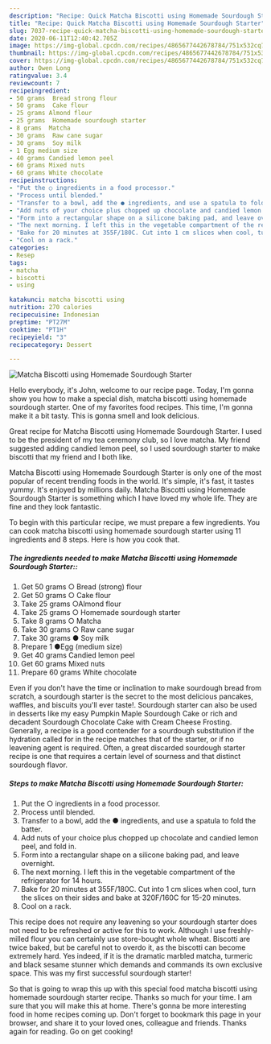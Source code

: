 ```yaml
---
description: "Recipe: Quick Matcha Biscotti using Homemade Sourdough Starter"
title: "Recipe: Quick Matcha Biscotti using Homemade Sourdough Starter"
slug: 7037-recipe-quick-matcha-biscotti-using-homemade-sourdough-starter
date: 2020-06-11T12:40:42.705Z
image: https://img-global.cpcdn.com/recipes/4865677442678784/751x532cq70/matcha-biscotti-using-homemade-sourdough-starter-recipe-main-photo.jpg
thumbnail: https://img-global.cpcdn.com/recipes/4865677442678784/751x532cq70/matcha-biscotti-using-homemade-sourdough-starter-recipe-main-photo.jpg
cover: https://img-global.cpcdn.com/recipes/4865677442678784/751x532cq70/matcha-biscotti-using-homemade-sourdough-starter-recipe-main-photo.jpg
author: Owen Long
ratingvalue: 3.4
reviewcount: 7
recipeingredient:
- 50 grams  Bread strong flour
- 50 grams  Cake flour
- 25 grams Almond flour
- 25 grams  Homemade sourdough starter
- 8 grams  Matcha
- 30 grams  Raw cane sugar
- 30 grams  Soy milk
- 1 Egg medium size
- 40 grams Candied lemon peel
- 60 grams Mixed nuts
- 60 grams White chocolate
recipeinstructions:
- "Put the ○ ingredients in a food processor."
- "Process until blended."
- "Transfer to a bowl, add the ● ingredients, and use a spatula to fold the batter."
- "Add nuts of your choice plus chopped up chocolate and candied lemon peel, and fold in."
- "Form into a rectangular shape on a silicone baking pad, and leave overnight."
- "The next morning. I left this in the vegetable compartment of the refrigerator for 14 hours."
- "Bake for 20 minutes at 355F/180C. Cut into 1 cm slices when cool, turn the slices on their sides and bake at 320F/160C for 15-20 minutes."
- "Cool on a rack."
categories:
- Resep
tags:
- matcha
- biscotti
- using

katakunci: matcha biscotti using
nutrition: 270 calories
recipecuisine: Indonesian
preptime: "PT27M"
cooktime: "PT1H"
recipeyield: "3"
recipecategory: Dessert

---
```



![Matcha Biscotti using Homemade Sourdough Starter](https://img-global.cpcdn.com/recipes/4865677442678784/751x532cq70/matcha-biscotti-using-homemade-sourdough-starter-recipe-main-photo.jpg)

Hello everybody, it's John, welcome to our recipe page. Today, I'm gonna show you how to make a special dish, matcha biscotti using homemade sourdough starter. One of my favorites food recipes. This time, I'm gonna make it a bit tasty. This is gonna smell and look delicious.

Great recipe for Matcha Biscotti using Homemade Sourdough Starter. I used to be the president of my tea ceremony club, so I love matcha. My friend suggested adding candied lemon peel, so I used sourdough starter to make biscotti that my friend and I both like.

Matcha Biscotti using Homemade Sourdough Starter is only one of the most popular of recent trending foods in the world. It's simple, it's fast, it tastes yummy. It's enjoyed by millions daily. Matcha Biscotti using Homemade Sourdough Starter is something which I have loved my whole life. They are fine and they look fantastic.


To begin with this particular recipe, we must prepare a few ingredients. You can cook matcha biscotti using homemade sourdough starter using 11 ingredients and 8 steps. Here is how you cook that.

##### The ingredients needed to make Matcha Biscotti using Homemade Sourdough Starter::

1. Get 50 grams ○ Bread (strong) flour
1. Get 50 grams ○ Cake flour
1. Take 25 grams ○Almond flour
1. Take 25 grams ○ Homemade sourdough starter
1. Take 8 grams ○ Matcha
1. Take 30 grams ○ Raw cane sugar
1. Take 30 grams ● Soy milk
1. Prepare 1 ●Egg (medium size)
1. Get 40 grams Candied lemon peel
1. Get 60 grams Mixed nuts
1. Prepare 60 grams White chocolate


Even if you don&#39;t have the time or inclination to make sourdough bread from scratch, a sourdough starter is the secret to the most delicious pancakes, waffles, and biscuits you&#39;ll ever taste!. Sourdough starter can also be used in desserts like my easy Pumpkin Maple Sourdough Cake or rich and decadent Sourdough Chocolate Cake with Cream Cheese Frosting. Generally, a recipe is a good contender for a sourdough substitution if the hydration called for in the recipe matches that of the starter, or if no leavening agent is required. Often, a great discarded sourdough starter recipe is one that requires a certain level of sourness and that distinct sourdough flavor. 

##### Steps to make Matcha Biscotti using Homemade Sourdough Starter:

1. Put the ○ ingredients in a food processor.
1. Process until blended.
1. Transfer to a bowl, add the ● ingredients, and use a spatula to fold the batter.
1. Add nuts of your choice plus chopped up chocolate and candied lemon peel, and fold in.
1. Form into a rectangular shape on a silicone baking pad, and leave overnight.
1. The next morning. I left this in the vegetable compartment of the refrigerator for 14 hours.
1. Bake for 20 minutes at 355F/180C. Cut into 1 cm slices when cool, turn the slices on their sides and bake at 320F/160C for 15-20 minutes.
1. Cool on a rack.


This recipe does not require any leavening so your sourdough starter does not need to be refreshed or active for this to work. Although I use freshly-milled flour you can certainly use store-bought whole wheat. Biscotti are twice baked, but be careful not to overdo it, as the biscotti can become extremely hard. Yes indeed, if it is the dramatic marbled matcha, turmeric and black sesame stunner which demands and commands its own exclusive space. This was my first successful sourdough starter! 

So that is going to wrap this up with this special food matcha biscotti using homemade sourdough starter recipe. Thanks so much for your time. I am sure that you will make this at home. There's gonna be more interesting food in home recipes coming up. Don't forget to bookmark this page in your browser, and share it to your loved ones, colleague and friends. Thanks again for reading. Go on get cooking!
